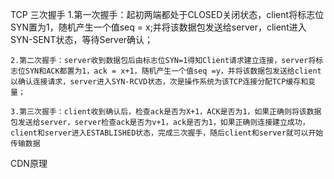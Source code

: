 TCP 三次握手
    1.第一次握手：起初两端都处于CLOSED关闭状态，client将标志位SYN置为1，随机产生一个值seq = x;并将该数据包发送给server，client进入SYN-SENT状态，等待Server确认；

    2.第二次握手：server收到数据包后由标志位SYN=1得知Client请求建立连接，server将标志位SYN和ACK都置为1，ack = x+1，随机产生一个值seq =y，并将该数据包发送给client以确认连接请求，server进入SYN-RCVD状态，次是操作系统为该TCP连接分配TCP缓存和变量；

    3.第三次握手：client收到确认后，检查ack是否为X+1，ACK是否为1，如果正确则将该数据包发送给server，server检查ack是否为v+1，ack是否为1，如果正确则连接建立成功，client和server进入ESTABLISHED状态，完成三次握手，随后client和server就可以开始传输数据


CDN原理